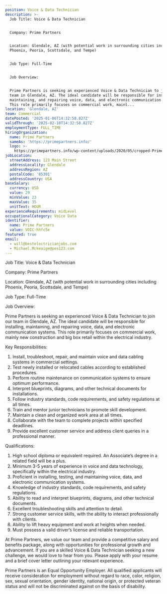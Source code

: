 ```yaml
---
position: Voice & Data Technician
description: >-
  Job Title: Voice & Data Technician


  Company: Prime Partners


  Location: Glendale, AZ (with potential work in surrounding cities including
  Phoenix, Peoria, Scottsdale, and Tempe)


  Job Type: Full-Time


  Job Overview:


  Prime Partners is seeking an experienced Voice & Data Technician to join our
  team in Glendale, AZ. The ideal candidate will be responsible for installing,
  maintaining, and repairing voice, data, and electronic communication systems.
  This role primarily focuses on commercial work, mainl...
location: 'Glendale, AZ'
team: Commercial
datePosted: '2025-01-06T14:32:58.827Z'
validThrough: '2025-02-18T14:32:58.827Z'
employmentType: FULL_TIME
hiringOrganization:
  name: Prime Partners
  sameAs: 'https://primepartners.info/'
  logo: >-
    https://primepartners.info/wp-content/uploads/2020/05/cropped-Prime-Partners-Logo-NO-BG-1-1.png
jobLocation:
  streetAddress: 123 Main Street
  addressLocality: Glendale
  addressRegion: AZ
  postalCode: '85301'
  addressCountry: USA
baseSalary:
  currency: USD
  value: 29
  minValue: 23
  maxValue: 35
  unitText: HOUR
experienceRequirements: midLevel
occupationalCategory: Voice Data
identifier:
  name: Prime Partners
  value: VOIC-hhfc5e
featured: true
email:
  - will@bestelectricianjobs.com
  - Michael.Mckeaige@pes123.com
---
```




Job Title: Voice & Data Technician

Company: Prime Partners

Location: Glendale, AZ (with potential work in surrounding cities including Phoenix, Peoria, Scottsdale, and Tempe)

Job Type: Full-Time

Job Overview:

Prime Partners is seeking an experienced Voice & Data Technician to join our team in Glendale, AZ. The ideal candidate will be responsible for installing, maintaining, and repairing voice, data, and electronic communication systems. This role primarily focuses on commercial work, mainly new construction and big box retail within the electrical industry.

Key Responsibilities:

1. Install, troubleshoot, repair, and maintain voice and data cabling systems in commercial settings.
2. Test newly installed or relocated cables according to established procedures.
3. Perform routine maintenance on communication systems to ensure optimum performance.
4. Interpret blueprints, diagrams, and other technical documents for installations.
5. Follow industry standards, code requirements, and safety regulations at all times.
6. Train and mentor junior technicians to promote skill development.
7. Maintain a clean and organized work area at all times.
8. Collaborate with the team to complete projects within specified deadlines.
9. Provide excellent customer service and address client queries in a professional manner.

Qualifications:

1. High school diploma or equivalent required. An Associate’s degree in a related field will be a plus.
2. Minimum 3-5 years of experience in voice and data technology, specifically within the electrical industry.
3. Proficient in installing, testing, and maintaining voice, data, and electronic communication systems.
4. Knowledge of industry standards, code requirements, and safety regulations.
5. Ability to read and interpret blueprints, diagrams, and other technical documents.
6. Excellent troubleshooting skills and attention to detail.
7. Strong customer service skills, with the ability to interact professionally with clients.
8. Ability to lift heavy equipment and work at heights when needed.
9. Must possess a valid driver’s license and reliable transportation.

At Prime Partners, we value our team and provide a competitive salary and benefits package, along with opportunities for professional growth and advancement. If you are a skilled Voice & Data Technician seeking a new challenge, we would love to hear from you. Please apply with your resume and a brief cover letter outlining your relevant experience. 

Prime Partners is an Equal Opportunity Employer. All qualified applicants will receive consideration for employment without regard to race, color, religion, sex, sexual orientation, gender identity, national origin, or protected veteran status and will not be discriminated against on the basis of disability.
